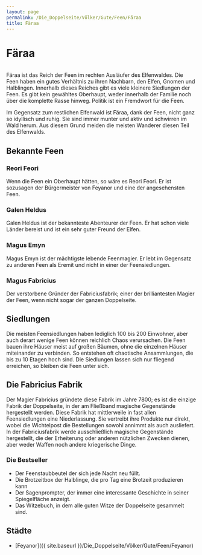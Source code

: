 ```yaml
---
layout: page
permalink: /Die_Doppelseite/Völker/Gute/Feen/Färaa
title: Färaa
---
```


# Färaa

<img alt="" src="{{ site.baseurl }}/assets/images/wappen/faeraa.jpg" />

Färaa ist das Reich der Feen im rechten Ausläufer des Elfenwaldes. Die Feen haben ein gutes Verhältnis zu ihren Nachbarn, den Elfen, Gnomen und Halblingen. Innerhalb dieses Reiches gibt es viele kleinere Siedlungen der Feen. Es gibt kein gewähltes Oberhaupt, weder innerhalb der Familie noch über die komplette Rasse hinweg. Politik ist ein Fremdwort für die Feen.

Im Gegensatz zum restlichen Elfenwald ist Färaa, dank der Feen, nicht ganz so idyllisch und ruhig. Sie sind immer munter und aktiv und schwirren im Wald herum. Aus diesem Grund meiden die meisten Wanderer diesen Teil des Elfenwalds.

## Bekannte Feen

### Reori Feori

Wenn die Feen ein Oberhaupt hätten, so wäre es Reori Feori. Er ist sozusagen der Bürgermeister von Feyanor und eine der angesehensten Feen.

### Galen Heldus

Galen Heldus ist der bekannteste Abenteurer der Feen. Er hat schon viele Länder bereist und ist ein sehr guter Freund der Elfen. 

### Magus Emyn

Magus Emyn ist der mächtigste lebende Feenmagier. Er lebt im Gegensatz zu anderen Feen als Eremit und nicht in einer der Feensiedlungen. 

### Magus Fabricius

Der verstorbene Gründer der Fabriciusfabrik; einer der brilliantesten Magier der Feen, wenn nicht sogar der ganzen Doppelseite. 

## Siedlungen

Die meisten Feensiedlungen haben lediglich 100 bis 200 Einwohner, aber auch derart wenige Feen können reichlich Chaos verursachen. Die Feen bauen ihre Häuser meist auf großen Bäumen, ohne die einzelnen Häuser miteinander zu verbinden. So entstehen oft chaotische Ansammlungen, die bis zu 10 Etagen hoch sind. Die Siedlungen lassen sich nur fliegend erreichen, so bleiben die Feen unter sich.

## Die Fabricius Fabrik

Der Magier Fabricius gründete diese Fabrik im Jahre 7800; es ist die einzige Fabrik der Doppelseite, in der am Fließband magische Gegenstände hergestellt werden. Diese Fabrik hat mittlerweile in fast allen Feensiedlungen eine Niederlassung. Sie vertreibt ihre Produkte nur direkt, wobei die Wichtelpost die Bestellungen sowohl annimmt als auch ausliefert. In der Fabriciusfabrik werde ausschließlich magische Gegenstände hergestellt, die der Erheiterung oder anderen nützlichen Zwecken dienen, aber weder Waffen noch andere kriegerische Dinge.

### Die Bestseller

- Der Feenstaubbeutel der sich jede Nacht neu füllt.
- Die Brotzeitbox der Halblinge, die pro Tag eine Brotzeit produzieren kann
- Der Sagenprompter, der immer eine interessante Geschichte in seiner Spiegelfläche anzeigt.
- Das Witzebuch, in dem alle guten Witze der Doppelseite gesammelt sind.

## Städte

- [Feyanor]({{ site.baseurl }}/Die_Doppelseite/Völker/Gute/Feen/Feyanor)
